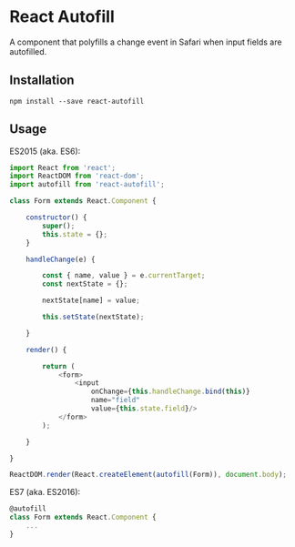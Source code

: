 React Autofill
==============
A component that polyfills a change event in Safari when input fields are
autofilled.

## Installation
```
npm install --save react-autofill
```

## Usage
ES2015 (aka. ES6):
```js
import React from 'react';
import ReactDOM from 'react-dom';
import autofill from 'react-autofill';

class Form extends React.Component {

    constructor() {
        super();
        this.state = {};
    }

    handleChange(e) {

        const { name, value } = e.currentTarget;
        const nextState = {};

        nextState[name] = value;

        this.setState(nextState);

    }

    render() {

        return (
            <form>
                <input
                    onChange={this.handleChange.bind(this)}
                    name="field"
                    value={this.state.field}/>
            </form>
        );

    }

}

ReactDOM.render(React.createElement(autofill(Form)), document.body);

```
ES7 (aka. ES2016):
```js
@autofill
class Form extends React.Component {
    ...
}
```
